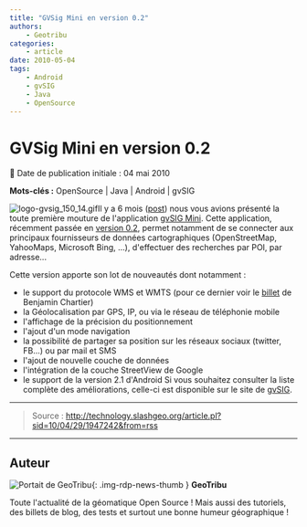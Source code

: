 ```yaml
---
title: "GVSig Mini en version 0.2"
authors:
    - Geotribu
categories:
    - article
date: 2010-05-04
tags:
    - Android
    - gvSIG
    - Java
    - OpenSource
---
```


# GVSig Mini en version 0.2

:calendar: Date de publication initiale : 04 mai 2010

**Mots-clés :** OpenSource | Java | Android | gvSIG

![logo-gvsig_150_14.gif](http://geotribu.net/sites/default/files/Tuto/img/divers/logo-gvsig_150_14.gif)Il y a 6 mois ([post](http://geotribu.net/node/166/edit)) nous vous avions présenté la toute première mouture de l'application [gvSIG Mini](https://confluence.prodevelop.es/display/GVMN). Cette application, récemment passée en [version 0.2](https://confluence.prodevelop.es/display/GVMN/Download), permet notamment de se connecter aux principaux fournisseurs de données cartographiques (OpenStreetMap, YahooMaps, Microsoft Bing, ...), d'effectuer des recherches par POI, par adresse...

Cette version apporte son lot de nouveautés dont notamment :

* le support du protocole WMS et WMTS (pour ce dernier voir le [billet](http://benjamin.chartier.free.fr/pro/?p=1739) de Benjamin Chartier)
* la Géolocalisation par GPS, IP, ou via le réseau de téléphonie mobile
* l'affichage de la précision du positionnement
* l'ajout d'un mode navigation
* la possibilité de partager sa position sur les réseaux sociaux (twitter, FB...) ou par mail et SMS
* l'ajout de nouvelle couche de données
* l'intégration de la couche StreetView de Google
* le support de la version 2.1 d'Android
Si vous souhaitez consulter la liste complète des améliorations, celle-ci est disponible sur le site de [gvSIG](http://www.gvsig.org/web/organization/news-office/news/gvsig-mini-for-android-0-2-released/view?set_language=en).

----

> Source : <http://technology.slashgeo.org/article.pl?sid=10/04/29/1947242&from=rss>

----

## Auteur

![Portait de GeoTribu](https://cdn.geotribu.fr/img/internal/charte/geotribu_logo_64x64.png){: .img-rdp-news-thumb }
**GeoTribu**

Toute l'actualité de la géomatique Open Source ! Mais aussi des tutoriels, des billets de blog, des tests et surtout une bonne humeur géographique !
